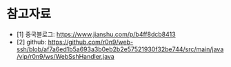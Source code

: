 

# 참고자료
* [1] 중국블로그: https://www.jianshu.com/p/b4ff8dcb8413
* [2] github: https://github.com/r0n9/web-ssh/blob/af7a6ed1b5a693a3b0eb2b2e57521930f32be744/src/main/java/vip/r0n9/ws/WebSshHandler.java